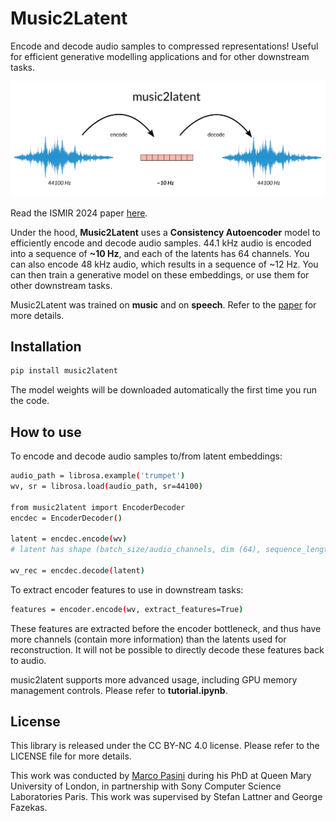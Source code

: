 # Music2Latent
Encode and decode audio samples to compressed representations! Useful for efficient generative modelling applications and for other downstream tasks.

![music2latent](music2latent.png)

Read the ISMIR 2024 paper [here](https://arxiv.org/).

Under the hood, __Music2Latent__ uses a __Consistency Autoencoder__ model to efficiently encode and decode audio samples.
44.1 kHz audio is encoded into a sequence of __~10 Hz__, and each of the latents has 64 channels.
You can also encode 48 kHz audio, which results in a sequence of ~12 Hz.
You can then train a generative model on these embeddings, or use them for other downstream tasks.

Music2Latent was trained on __music__ and on __speech__. Refer to the [paper](https://arxiv.org/) for more details.


## Installation

   ```bash
   pip install music2latent
   ```
The model weights will be downloaded automatically the first time you run the code.


## How to use
To encode and decode audio samples to/from latent embeddings:
   ```bash
   audio_path = librosa.example('trumpet')
   wv, sr = librosa.load(audio_path, sr=44100)

   from music2latent import EncoderDecoder
   encdec = EncoderDecoder()

   latent = encdec.encode(wv)
   # latent has shape (batch_size/audio_channels, dim (64), sequence_length)

   wv_rec = encdec.decode(latent)
   ```
To extract encoder features to use in downstream tasks:
   ```bash
   features = encoder.encode(wv, extract_features=True)
   ```
These features are extracted before the encoder bottleneck, and thus have more channels (contain more information) than the latents used for reconstruction. It will not be possible to directly decode these features back to audio.

music2latent supports more advanced usage, including GPU memory management controls. Please refer to __tutorial.ipynb__.


## License
This library is released under the CC BY-NC 4.0 license. Please refer to the LICENSE file for more details.



This work was conducted by [Marco Pasini](https://twitter.com/marco_ppasini) during his PhD at Queen Mary University of London, in partnership with Sony Computer Science Laboratories Paris.
This work was supervised by Stefan Lattner and George Fazekas.